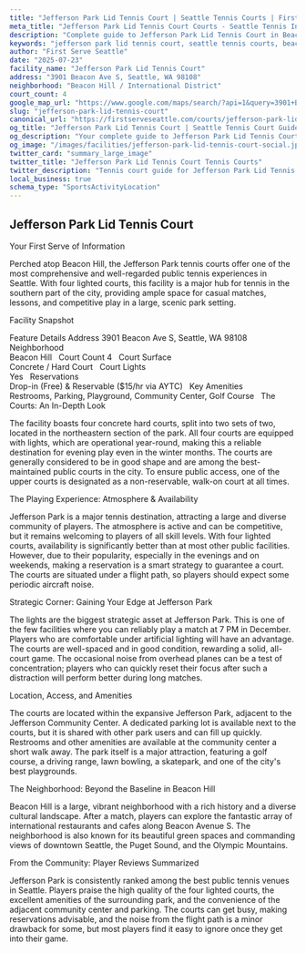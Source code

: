 ```yaml
---
title: "Jefferson Park Lid Tennis Court | Seattle Tennis Courts | First Serve Seattle"
meta_title: "Jefferson Park Lid Tennis Court Courts - Seattle Tennis Information & Reviews"
description: "Complete guide to Jefferson Park Lid Tennis Court in Beacon Hill / International District, Seattle. Court details, amenities, local tips, and reviews for tennis players in Seattle, WA."
keywords: "jefferson park lid tennis court, seattle tennis courts, beacon hill / international district tennis, tennis courts near me, seattle tennis, 98108 tennis courts, public tennis courts seattle, outdoor tennis courts"
author: "First Serve Seattle"
date: "2025-07-23"
facility_name: "Jefferson Park Lid Tennis Court"
address: "3901 Beacon Ave S, Seattle, WA 98108"
neighborhood: "Beacon Hill / International District"
court_count: 4
google_map_url: "https://www.google.com/maps/search/?api=1&query=3901+Beacon+Ave+S%2C+Seattle%2C+WA+98108"
slug: "jefferson-park-lid-tennis-court"
canonical_url: "https://firstserveseattle.com/courts/jefferson-park-lid-tennis-court"
og_title: "Jefferson Park Lid Tennis Court | Seattle Tennis Court Guide"
og_description: "Your complete guide to Jefferson Park Lid Tennis Court in Beacon Hill / International District. Court conditions, amenities, and local tennis insights."
og_image: "/images/facilities/jefferson-park-lid-tennis-court-social.jpg"
twitter_card: "summary_large_image"
twitter_title: "Jefferson Park Lid Tennis Court Tennis Courts"
twitter_description: "Tennis court guide for Jefferson Park Lid Tennis Court in Beacon Hill / International District, Seattle"
local_business: true
schema_type: "SportsActivityLocation"
---
```


## Jefferson Park Lid Tennis Court

Your First Serve of Information

Perched atop Beacon Hill, the Jefferson Park tennis courts offer one of the most comprehensive and well-regarded public tennis experiences in Seattle. With four lighted courts, this facility is a major hub for tennis in the southern part of the city, providing ample space for casual matches, lessons, and competitive play in a large, scenic park setting.   

Facility Snapshot

Feature	Details
Address	
3901 Beacon Ave S, Seattle, WA 98108    
Neighborhood	
Beacon Hill    
Court Count	
4    
Court Surface	
Concrete / Hard Court    
Court Lights	
Yes    
Reservations	
Drop-in (Free) & Reservable ($15/hr via AYTC)    
Key Amenities	
Restrooms, Parking, Playground, Community Center, Golf Course    
The Courts: An In-Depth Look

The facility boasts four concrete hard courts, split into two sets of two, located in the northeastern section of the park. All four courts are equipped with lights, which are operational year-round, making this a reliable destination for evening play even in the winter months. The courts are generally considered to be in good shape and are among the best-maintained public courts in the city. To ensure public access, one of the upper courts is designated as a non-reservable, walk-on court at all times.   

The Playing Experience: Atmosphere & Availability

Jefferson Park is a major tennis destination, attracting a large and diverse community of players. The atmosphere is active and can be competitive, but it remains welcoming to players of all skill levels. With four lighted courts, availability is significantly better than at most other public facilities. However, due to their popularity, especially in the evenings and on weekends, making a reservation is a smart strategy to guarantee a court. The courts are situated under a flight path, so players should expect some periodic aircraft noise.   

Strategic Corner: Gaining Your Edge at Jefferson Park

The lights are the biggest strategic asset at Jefferson Park. This is one of the few facilities where you can reliably play a match at 7 PM in December. Players who are comfortable under artificial lighting will have an advantage. The courts are well-spaced and in good condition, rewarding a solid, all-court game. The occasional noise from overhead planes can be a test of concentration; players who can quickly reset their focus after such a distraction will perform better during long matches.   

Location, Access, and Amenities

The courts are located within the expansive Jefferson Park, adjacent to the Jefferson Community Center. A dedicated parking lot is available next to the courts, but it is shared with other park users and can fill up quickly. Restrooms and other amenities are available at the community center a short walk away. The park itself is a major attraction, featuring a golf course, a driving range, lawn bowling, a skatepark, and one of the city's best playgrounds.   

The Neighborhood: Beyond the Baseline in Beacon Hill

Beacon Hill is a large, vibrant neighborhood with a rich history and a diverse cultural landscape. After a match, players can explore the fantastic array of international restaurants and cafes along Beacon Avenue S. The neighborhood is also known for its beautiful green spaces and commanding views of downtown Seattle, the Puget Sound, and the Olympic Mountains.   

From the Community: Player Reviews Summarized

Jefferson Park is consistently ranked among the best public tennis venues in Seattle. Players praise the high quality of the four lighted courts, the excellent amenities of the surrounding park, and the convenience of the adjacent community center and parking. The courts can get busy, making reservations advisable, and the noise from the flight path is a minor drawback for some, but most players find it easy to ignore once they get into their game.
